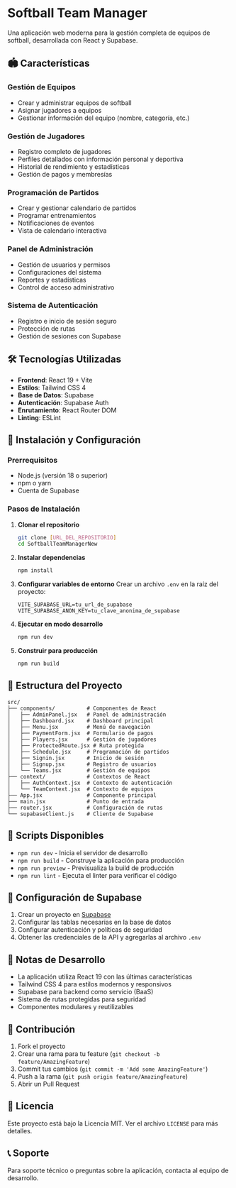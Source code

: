 # Softball Team Manager

Una aplicación web moderna para la gestión completa de equipos de softball, desarrollada con React y Supabase.

## 🏟️ Características

### Gestión de Equipos
- Crear y administrar equipos de softball
- Asignar jugadores a equipos
- Gestionar información del equipo (nombre, categoría, etc.)

### Gestión de Jugadores
- Registro completo de jugadores
- Perfiles detallados con información personal y deportiva
- Historial de rendimiento y estadísticas
- Gestión de pagos y membresías

### Programación de Partidos
- Crear y gestionar calendario de partidos
- Programar entrenamientos
- Notificaciones de eventos
- Vista de calendario interactiva

### Panel de Administración
- Gestión de usuarios y permisos
- Configuraciones del sistema
- Reportes y estadísticas
- Control de acceso administrativo

### Sistema de Autenticación
- Registro e inicio de sesión seguro
- Protección de rutas
- Gestión de sesiones con Supabase

## 🛠️ Tecnologías Utilizadas

- **Frontend**: React 19 + Vite
- **Estilos**: Tailwind CSS 4
- **Base de Datos**: Supabase
- **Autenticación**: Supabase Auth
- **Enrutamiento**: React Router DOM
- **Linting**: ESLint

## 🚀 Instalación y Configuración

### Prerrequisitos
- Node.js (versión 18 o superior)
- npm o yarn
- Cuenta de Supabase

### Pasos de Instalación

1. **Clonar el repositorio**
   ```bash
   git clone [URL_DEL_REPOSITORIO]
   cd SoftballTeamManagerNew
   ```

2. **Instalar dependencias**
   ```bash
   npm install
   ```

3. **Configurar variables de entorno**
   Crear un archivo `.env` en la raíz del proyecto:
   ```env
   VITE_SUPABASE_URL=tu_url_de_supabase
   VITE_SUPABASE_ANON_KEY=tu_clave_anonima_de_supabase
   ```

4. **Ejecutar en modo desarrollo**
   ```bash
   npm run dev
   ```

5. **Construir para producción**
   ```bash
   npm run build
   ```

## 📁 Estructura del Proyecto

```
src/
├── components/          # Componentes de React
│   ├── AdminPanel.jsx   # Panel de administración
│   ├── Dashboard.jsx    # Dashboard principal
│   ├── Menu.jsx         # Menú de navegación
│   ├── PaymentForm.jsx  # Formulario de pagos
│   ├── Players.jsx      # Gestión de jugadores
│   ├── ProtectedRoute.jsx # Ruta protegida
│   ├── Schedule.jsx     # Programación de partidos
│   ├── Signin.jsx       # Inicio de sesión
│   ├── Signup.jsx       # Registro de usuarios
│   └── Teams.jsx        # Gestión de equipos
├── context/             # Contextos de React
│   ├── AuthContext.jsx  # Contexto de autenticación
│   └── TeamContext.jsx  # Contexto de equipos
├── App.jsx              # Componente principal
├── main.jsx             # Punto de entrada
├── router.jsx           # Configuración de rutas
└── supabaseClient.js    # Cliente de Supabase
```

## 🔧 Scripts Disponibles

- `npm run dev` - Inicia el servidor de desarrollo
- `npm run build` - Construye la aplicación para producción
- `npm run preview` - Previsualiza la build de producción
- `npm run lint` - Ejecuta el linter para verificar el código

## 🔐 Configuración de Supabase

1. Crear un proyecto en [Supabase](https://supabase.com)
2. Configurar las tablas necesarias en la base de datos
3. Configurar autenticación y políticas de seguridad
4. Obtener las credenciales de la API y agregarlas al archivo `.env`

## 📝 Notas de Desarrollo

- La aplicación utiliza React 19 con las últimas características
- Tailwind CSS 4 para estilos modernos y responsivos
- Supabase para backend como servicio (BaaS)
- Sistema de rutas protegidas para seguridad
- Componentes modulares y reutilizables

## 🤝 Contribución

1. Fork el proyecto
2. Crear una rama para tu feature (`git checkout -b feature/AmazingFeature`)
3. Commit tus cambios (`git commit -m 'Add some AmazingFeature'`)
4. Push a la rama (`git push origin feature/AmazingFeature`)
5. Abrir un Pull Request

## 📄 Licencia

Este proyecto está bajo la Licencia MIT. Ver el archivo `LICENSE` para más detalles.

## 📞 Soporte

Para soporte técnico o preguntas sobre la aplicación, contacta al equipo de desarrollo.
